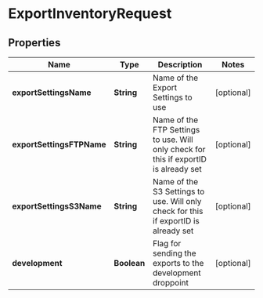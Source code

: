 
# ExportInventoryRequest

## Properties
Name | Type | Description | Notes
------------ | ------------- | ------------- | -------------
**exportSettingsName** | **String** | Name of the Export Settings to use |  [optional]
**exportSettingsFTPName** | **String** | Name of the FTP Settings to use. Will only check for this if exportID is already set |  [optional]
**exportSettingsS3Name** | **String** | Name of the S3 Settings to use. Will only check for this if exportID is already set |  [optional]
**development** | **Boolean** | Flag for sending the exports to the development droppoint |  [optional]



